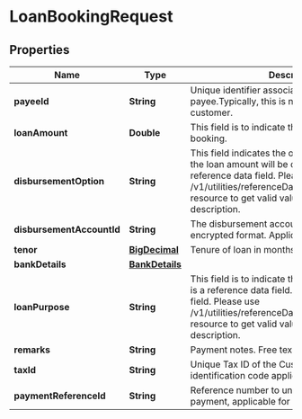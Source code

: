 # LoanBookingRequest

## Properties
Name | Type | Description | Notes
------------ | ------------- | ------------- | -------------
**payeeId** | **String** | Unique identifier associated with the payee.Typically, this is not displayed to the customer. |  [optional]
**loanAmount** | **Double** | This field is to indicate the loan amount for booking. | 
**disbursementOption** | **String** | This field indicates the options/mode in which the loan amount will be disbursed. This is a reference data field. Please use /v1/utilities/referenceData/{disbursementOption} resource to get valid value of this field with description. | 
**disbursementAccountId** | **String** | The disbursement account identifier in encrypted format. Applicable only for HK. |  [optional]
**tenor** | [**BigDecimal**](BigDecimal.md) | Tenure of loan in months. | 
**bankDetails** | [**BankDetails**](BankDetails.md) |  |  [optional]
**loanPurpose** | **String** | This field is to indicate the purpose of loan. This is a reference data field.This is a reference data field. Please use /v1/utilities/referenceData/{loanPurpose} resource to get valid value of this field with description. |  [optional]
**remarks** | **String** | Payment notes. Free text from screen |  [optional]
**taxId** | **String** | Unique Tax ID of the Customer,INN Taxpayer&#x27;s identification code applicable for Russia |  [optional]
**paymentReferenceId** | **String** | Reference number to uniquely identify the payment, applicable for Russia |  [optional]
